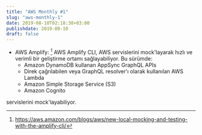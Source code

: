 ```yaml
---
title: "AWS Monthly #1"
slug: "aws-monthly-1"
date: 2019-08-10T02:18:38+03:00
publishdate: 2019-08-10
draft: false
---
```


- AWS Amplify: [^kaynak]
AWS Amplify CLI, AWS servislerini mock'layarak hızlı ve verimli bir geliştirme ortamı sağlayabiliyor.
Bu sürümde:
  * Amazon DynamoDB kullanan AppSync GraphQL APIs
  * Direk çağrılabilen veya GraphQL resolver'ı olarak kullanılan AWS Lambda
  * Amazon Simple Storage Service (S3) 
  * Amazon Cognito

servislerini mock'layabiliyor.


[^kaynak]: https://aws.amazon.com/blogs/aws/new-local-mocking-and-testing-with-the-amplify-cli/
